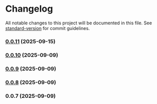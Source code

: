 # Changelog

All notable changes to this project will be documented in this file. See [standard-version](https://github.com/conventional-changelog/standard-version) for commit guidelines.

### [0.0.11](https://github.com/ktalanda/react-wavecoder-components/compare/v0.0.10...v0.0.11) (2025-09-15)

### [0.0.10](https://github.com/ktalanda/react-wavecoder-components/compare/v0.0.9...v0.0.10) (2025-09-09)

### [0.0.9](https://github.com/ktalanda/react-wavecoder-components/compare/v0.0.8...v0.0.9) (2025-09-09)

### [0.0.8](https://github.com/ktalanda/react-wavecoder-components/compare/v0.0.7...v0.0.8) (2025-09-09)

### 0.0.7 (2025-09-09)
